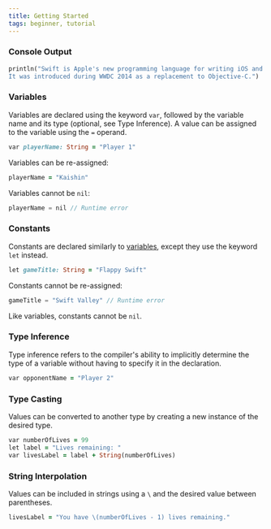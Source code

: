 ```yaml
---
title: Getting Started
tags: beginner, tutorial
---
```


### Console Output

~~~ruby
println("Swift is Apple's new programming language for writing iOS and OSX apps.
It was introduced during WWDC 2014 as a replacement to Objective-C.")
~~~

### Variables

Variables are declared using the keyword `var`, followed by the variable name
and its type (optional, see Type Inference). A value can be assigned to the variable
using the `=` operand.

~~~ruby
var playerName: String = "Player 1"
~~~

Variables can be re-assigned:

~~~ruby
playerName = "Kaishin"
~~~

Variables cannot be `nil`:

~~~javascript
playerName = nil // Runtime error
~~~

### Constants

Constants are declared similarly to [variables](#variables), except they use the
keyword `let` instead.

~~~ruby
let gameTitle: String = "Flappy Swift"
~~~

Constants cannot be re-assigned:

~~~javascript
gameTitle = "Swift Valley" // Runtime error
~~~

Like variables, constants cannot be `nil`.

### Type Inference

Type inference refers to the compiler's ability
to implicitly determine the type of a variable without having to
specify it in the declaration.

~~~ruby
var opponentName = "Player 2"
~~~

### Type Casting

Values can be converted to another type by creating a new instance of the
desired type.

~~~ruby
var numberOfLives = 99
let label = "Lives remaining: "
var livesLabel = label + String(numberOfLives)
~~~

### String Interpolation

Values can be included in strings using a `\` and the desired value between
parentheses.

~~~ruby
livesLabel = "You have \(numberOfLives - 1) lives remaining."
~~~

